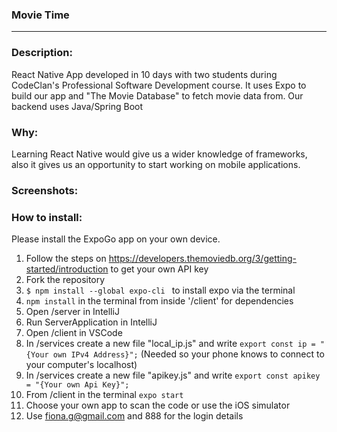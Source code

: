 
### Movie Time 
***

### Description:
React Native App developed in 10 days with two students during CodeClan's Professional Software Development course. It uses Expo to build our app and "The Movie Database" to fetch movie data from. Our backend uses Java/Spring Boot

### Why:
Learning React Native would give us a wider knowledge of frameworks, also it gives us an opportunity to start working on mobile applications.

### Screenshots:



### How to install:
Please install the ExpoGo app on your own device.
1. Follow the steps on https://developers.themoviedb.org/3/getting-started/introduction to get your own API key
2. Fork the repository
3. `$ npm install --global expo-cli ` to install expo via the terminal
4. `npm install` in the terminal from inside '/client' for dependencies
5. Open /server in IntelliJ
6. Run ServerApplication in IntelliJ
7. Open /client in VSCode
8. In /services create a new file "local_ip.js" and write `export const ip = "{Your own IPv4 Address}";` (Needed so your phone knows to connect to your computer's localhost)
9. In /services create a new file "apikey.js" and write `export const apikey = "{Your own Api Key}";`
10. From /client in the terminal `expo start`
11. Choose your own app to scan the code or use the iOS simulator
12. Use fiona.g@gmail.com and 888 for the login details
